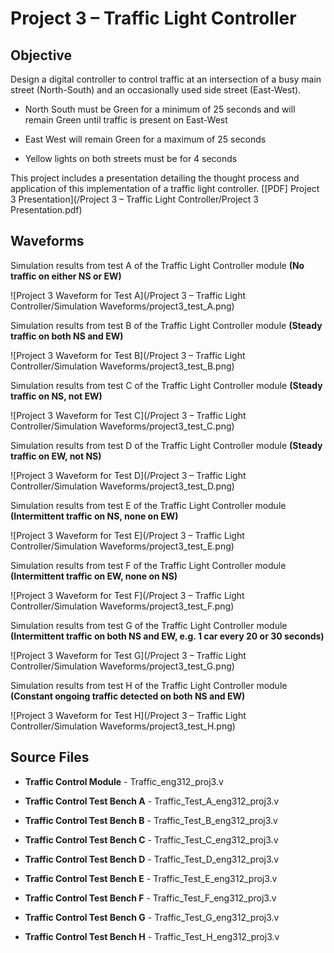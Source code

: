 # Project 3 – Traffic Light Controller

## Objective

Design a digital controller to control traffic at an intersection of a busy main street (North-South) and an occasionally used side street (East-West).

- North South must be Green for a minimum of 25 seconds and will remain Green until traffic is present on East-West

- East West will remain Green for a maximum of 25 seconds

- Yellow lights on both streets must be for 4 seconds

This project includes a presentation detailing the thought process and application of this implementation of a traffic light controller. [[PDF] Project 3 Presentation](/Project 3 – Traffic Light Controller/Project 3 Presentation.pdf)

## Waveforms

Simulation results from test A of the Traffic Light Controller module **(No traffic on either NS or EW)**

![Project 3 Waveform for Test A](/Project 3 – Traffic Light Controller/Simulation Waveforms/project3_test_A.png)


Simulation results from test B of the Traffic Light Controller module **(Steady traffic on both NS and EW)**

![Project 3 Waveform for Test B](/Project 3 – Traffic Light Controller/Simulation Waveforms/project3_test_B.png)


Simulation results from test C of the Traffic Light Controller module **(Steady traffic on NS, not EW)**

![Project 3 Waveform for Test C](/Project 3 – Traffic Light Controller/Simulation Waveforms/project3_test_C.png)


Simulation results from test D of the Traffic Light Controller module **(Steady traffic on EW, not NS)**

![Project 3 Waveform for Test D](/Project 3 – Traffic Light Controller/Simulation Waveforms/project3_test_D.png)


Simulation results from test E of the Traffic Light Controller module **(Intermittent traffic on NS, none on EW)**

![Project 3 Waveform for Test E](/Project 3 – Traffic Light Controller/Simulation Waveforms/project3_test_E.png)


Simulation results from test F of the Traffic Light Controller module **(Intermittent traffic on EW, none on NS)**

![Project 3 Waveform for Test F](/Project 3 – Traffic Light Controller/Simulation Waveforms/project3_test_F.png)


Simulation results from test G of the Traffic Light Controller module **(Intermittent traffic on both NS and EW, e.g. 1 car every 20 or 30 seconds)**

![Project 3 Waveform for Test G](/Project 3 – Traffic Light Controller/Simulation Waveforms/project3_test_G.png)


Simulation results from test H of the Traffic Light Controller module **(Constant ongoing traffic detected on both NS and EW)**

![Project 3 Waveform for Test H](/Project 3 – Traffic Light Controller/Simulation Waveforms/project3_test_H.png)

## Source Files

- **Traffic Control Module** - Traffic_eng312_proj3.v
- **Traffic Control Test Bench A** - Traffic_Test_A_eng312_proj3.v- **Traffic Control Test Bench B** - Traffic_Test_B_eng312_proj3.v- **Traffic Control Test Bench C** - Traffic_Test_C_eng312_proj3.v	- **Traffic Control Test Bench D** - Traffic_Test_D_eng312_proj3.v
- **Traffic Control Test Bench E** - Traffic_Test_E_eng312_proj3.v
- **Traffic Control Test Bench F** - Traffic_Test_F_eng312_proj3.v- **Traffic Control Test Bench G** - Traffic_Test_G_eng312_proj3.v- **Traffic Control Test Bench H** - Traffic_Test_H_eng312_proj3.v
